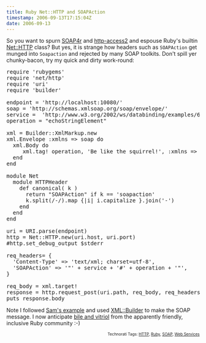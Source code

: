 ```yaml
---
title: Ruby Net::HTTP and SOAPAction
timestamp: 2006-09-13T17:15:04Z
date: 2006-09-13
---
```


<p>So you want to spurn <a href="http://raa.ruby-lang.org/project/soap4r/">SOAP4r</a> and <a href="http://raa.ruby-lang.org/project/http-access2/">http-access2</a> and espouse Ruby's builtin <a href="http://www.ruby-doc.org/stdlib/libdoc/net/http/rdoc/classes/Net/HTTP.html">Net::HTTP</a> class?  But yes, it is strange how headers such as <code>SOAPAction</code> get munged into <code>Soapaction</code> and rejected by many SOAP toolkits. Don't spill yer chunky-bacon, try my quick and dirty work-round:</p>

<pre>
require 'rubygems'
require 'net/http'
require 'uri'
require 'builder'

endpoint = 'http://localhost:10080/'
soap = 'http://schemas.xmlsoap.org/soap/envelope/'
service =  'http://www.w3.org/2002/ws/databinding/examples/6/05/'
operation = "echoStringElement"

xml = Builder::XmlMarkup.new
xml.Envelope :xmlns => soap do
  xml.Body do
     xml.tag! operation, 'Be like the squirrel!', :xmlns => service
  end
end

module Net
  module HTTPHeader
    def canonical( k )
      return "SOAPAction" if k == 'soapaction'
      k.split(/-/).map {|i| i.capitalize }.join('-')
    end
  end
end

uri = URI.parse(endpoint)
http = Net::HTTP.new(uri.host, uri.port)
#http.set_debug_output $stderr

req_headers= {
  'Content-Type' => 'text/xml; charset=utf-8',
  'SOAPAction' => '"' + service + '#' + operation + '"',
}

req_body = xml.target!
response = http.request_post(uri.path, req_body, req_headers)
puts response.body
</pre>
<p>
Note I followed <a href="http://www.intertwingly.net/blog/2006/09/12/Dominion-and-Sovereignty">Sam's example</a> and used <a href="http://builder.rubyforge.org/classes/Builder/XmlBase.html">XML::Builder</a> to make the SOAP message. I now anticipate <a href="http://www.tbray.org/ongoing/When/200x/2006/09/11/Making-Markup">bile and vitriol</a> from the apparently friendly, inclusive Ruby community :-)
</p>
<!-- technorati tags start -->
<p style="text-align: right; font-size: 10px">Technorati Tags: <a rel="tag" href="http://www.technorati.com/tag/HTTP">HTTP</a>, <a rel="tag" href="http://www.technorati.com/tag/Ruby">Ruby</a>, <a rel="tag" href="http://www.technorati.com/tag/SOAP">SOAP</a>, <a rel="tag" href="http://www.technorati.com/tag/Web%20Services">Web Services</a></p>
<!-- technorati tags end -->